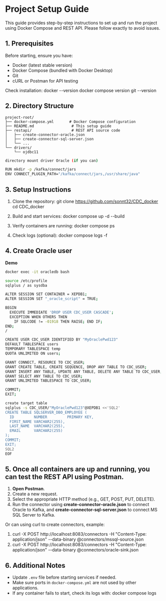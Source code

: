 # Project Setup Guide

This guide provides step-by-step instructions to set up and run the project using Docker Compose and REST API. Please follow exactly to avoid issues.

## 1. Prerequisites
Before starting, ensure you have:
- Docker (latest stable version)
- Docker Compose (bundled with Docker Desktop)
- Git
- cURL or Postman for API testing

Check installation:
docker --version
docker compose version
git --version

## 2. Directory Structure

```plaintext
project-root/
├── docker-compose.yml       # Docker Compose configuration
├── README.md                 # This setup guide
├── restapi/                  # REST API source code
│   ├── create-connector-oracle.json
│   ├── create-connector-sql-server.json
│   └── ...
└── drivers/
    └── ojdbc11
```
``` bash
directory mount driver Oracle (if you can)

RUN mkdir -p /kafka/connect/jars
ENV CONNECT_PLUGIN_PATH="/kafka/connect/jars,/usr/share/java"
```

## 3. Setup Instructions
1. Clone the repository:
git clone https://github.com/sonnt32/CDC_docker
cd CDC_docker

2. Build and start services:
docker compose up -d --build

3. Verify containers are running:
docker compose ps

4. Check logs (optional):
docker compose logs -f


## 4. Create Oracle user

**Demo**
```bash
docker exec -it oracledb bash

source /etc/profile
sqlplus / as sysdba

ALTER SESSION SET CONTAINER = XEPDB1;
ALTER SESSION SET "_oracle_script" = TRUE;

BEGIN
  EXECUTE IMMEDIATE 'DROP USER CDC_USER CASCADE';
  EXCEPTION WHEN OTHERS THEN
    IF SQLCODE != -01918 THEN RAISE; END IF;
END;
/

CREATE USER CDC_USER IDENTIFIED BY "MyOraclePwd123"
DEFAULT TABLESPACE users
TEMPORARY TABLESPACE temp
QUOTA UNLIMITED ON users;

GRANT CONNECT, RESOURCE TO CDC_USER;
GRANT CREATE TABLE, CREATE SEQUENCE, DROP ANY TABLE TO CDC_USER;
GRANT INSERT ANY TABLE, UPDATE ANY TABLE, DELETE ANY TABLE TO CDC_USER;
GRANT SELECT ANY TABLE TO CDC_USER;
GRANT UNLIMITED TABLESPACE TO CDC_USER;

COMMIT;
EXIT;
```
``` bash
create target table
sqlplus -s CDC_USER/"MyOraclePwd123"@XEPDB1 <<'SQL2'
CREATE TABLE SQLSERVER_DBO_EMPLOYEE (
  ID         NUMBER         PRIMARY KEY,
  FIRST_NAME VARCHAR2(255),
  LAST_NAME  VARCHAR2(255),
  EMAIL      VARCHAR2(255)
);
COMMIT;
EXIT;
SQL2
EOF
```



## 5. Once all containers are up and running, you can test the REST API using **Postman**.

1. **Open Postman**.
2. Create a new request.
3. Select the appropriate HTTP method (e.g., GET, POST, PUT, DELETE).
4. Run the connector using **create-connector-oracle.json** to connect Oracle to Kafka, and **create-connector-sql-server.json** to connect MS SQL Server to Kafka.

Or can using curl to create connectors, example:

1. curl -X POST http://localhost:8083/connectors -H "Content-Type: application/json" --data-binary @connectors/mssql-source.json
2. curl -X POST http://localhost:8083/connectors -H "Content-Type: application/json" --data-binary @connectors/oracle-sink.json

## 6. Additional Notes
- Update `.env` file before starting services if needed.
- Make sure ports in `docker-compose.yml` are not used by other applications.
- If any container fails to start, check its logs with: docker compose logs <service-name>
